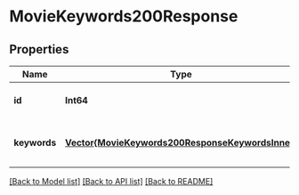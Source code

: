 # MovieKeywords200Response


## Properties
Name | Type | Description | Notes
------------ | ------------- | ------------- | -------------
**id** | **Int64** |  | [optional] [default to 0]
**keywords** | [**Vector{MovieKeywords200ResponseKeywordsInner}**](MovieKeywords200ResponseKeywordsInner.md) |  | [optional] [default to nothing]


[[Back to Model list]](../README.md#models) [[Back to API list]](../README.md#api-endpoints) [[Back to README]](../README.md)


